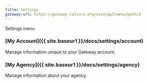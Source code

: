 ```yaml
---
title: Settings
gateway-url: https://gateway.calsurv.org/core/ppf/menu/path/3
---
```

Settings menu

### [My Account]({{ site.baseur1 }}/docs/settings/account)
Manage information unique to your Gateway account.

### [My Agency]({{ site.baseur1 }}/docs/settings/agency)
Manage information about your agency.
